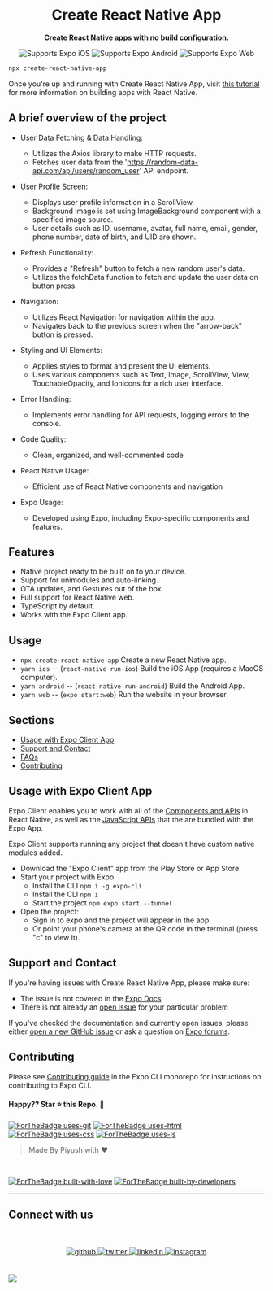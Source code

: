<!-- Title -->
<h1 align="center">
  Create React Native App
</h1>

<!-- Header -->

<p align="center">
  <b>Create React Native apps with no build configuration.</b>
  <br />

  <p align="center">
    <!-- iOS -->
    <img alt="Supports Expo iOS" longdesc="Supports Expo iOS" src="https://img.shields.io/badge/iOS-4630EB.svg?style=flat-square&logo=APPLE&labelColor=999999&logoColor=fff" />
    <!-- Android -->
    <img alt="Supports Expo Android" longdesc="Supports Expo Android" src="https://img.shields.io/badge/Android-4630EB.svg?style=flat-square&logo=ANDROID&labelColor=A4C639&logoColor=fff" />
    <!-- Web -->
    <img alt="Supports Expo Web" longdesc="Supports Expo Web" src="https://img.shields.io/badge/web-4630EB.svg?style=flat-square&logo=GOOGLE-CHROME&labelColor=4285F4&logoColor=fff" />
  </p>
</p>

<!-- Body -->

```sh
npx create-react-native-app
```

Once you're up and running with Create React Native App, visit [this tutorial](https://reactnative.dev/docs/tutorial.html) for more information on building apps with React Native.

## A brief overview of the project

- User Data Fetching & Data Handling:

  - Utilizes the Axios library to make HTTP requests.
  - Fetches user data from the 'https://random-data-api.com/api/users/random_user' API endpoint.

- User Profile Screen:

  - Displays user profile information in a ScrollView.
  - Background image is set using ImageBackground component with a specified image source.
  - User details such as ID, username, avatar, full name, email, gender, phone number, date of birth, and UID are shown.

- Refresh Functionality:

  - Provides a "Refresh" button to fetch a new random user's data.
  - Utilizes the fetchData function to fetch and update the user data on button press.

- Navigation:

  - Utilizes React Navigation for navigation within the app.
  - Navigates back to the previous screen when the "arrow-back" button is pressed.

- Styling and UI Elements:

  - Applies styles to format and present the UI elements.
  - Uses various components such as Text, Image, ScrollView, View, TouchableOpacity, and Ionicons for a rich user interface.

- Error Handling:

  - Implements error handling for API requests, logging errors to the console.

- Code Quality:

  - Clean, organized, and well-commented code

- React Native Usage:

  - Efficient use of React Native components and navigation

- Expo Usage:

  - Developed using Expo, including Expo-specific components and features.

## Features

- Native project ready to be built on to your device.
- Support for unimodules and auto-linking.
- OTA updates, and Gestures out of the box.
- Full support for React Native web.
- TypeScript by default.
- Works with the Expo Client app.

## Usage

- `npx create-react-native-app` Create a new React Native app.
- `yarn ios` -- (`react-native run-ios`) Build the iOS App (requires a MacOS computer).
- `yarn android` -- (`react-native run-android`) Build the Android App.
- `yarn web` -- (`expo start:web`) Run the website in your browser.

## Sections

- [Usage with Expo Client App](#usage-with-expo-client-app)
- [Support and Contact](#support-and-contact)
- [FAQs](#faqs)
- [Contributing](#contributing)

## Usage with Expo Client App

Expo Client enables you to work with all of the [Components and APIs](https://facebook.github.io/react-native/docs/getting-started.html) in React Native, as well as the [JavaScript APIs](https://docs.expo.io/versions/latest/sdk/index.html) that the are bundled with the Expo App.

Expo Client supports running any project that doesn't have custom native modules added.

- Download the "Expo Client" app from the Play Store or App Store.
- Start your project with Expo
  - Install the CLI `npm i -g expo-cli`
  - Install the CLI `npm i `
  - Start the project `npm expo start --tunnel`
- Open the project:
  - Sign in to expo and the project will appear in the app.
  - Or point your phone's camera at the QR code in the terminal (press "c" to view it).

## Support and Contact

If you're having issues with Create React Native App, please make sure:

- The issue is not covered in the [Expo Docs](https://docs.expo.io/versions/latest/)
- There is not already an [open issue](https://github.com/expo/expo-cli/issues) for your particular problem

If you've checked the documentation and currently open issues, please either [open a new GitHub issue](https://github.com/expo/create-react-native-app/issues/new) or ask a question on [Expo forums](https://forums.expo.io/c/help).

## Contributing

Please see [Contributing guide](https://github.com/expo/expo-cli/blob/master/CONTRIBUTING.md) in the Expo CLI monorepo for instructions on contributing to Expo CLI.

#### Happy?? Star ⭐ this Repo. 🤩

[![ForTheBadge uses-git](http://ForTheBadge.com/images/badges/uses-git.svg)](https://github.com/piug-07/CodeFobe)
[![ForTheBadge uses-html](http://ForTheBadge.com/images/badges/uses-html.svg)](https://github.com/piug-07/CodeFobe)
[![ForTheBadge uses-css](http://ForTheBadge.com/images/badges/uses-css.svg)](https://github.com/piug-07/CodeFobe)
[![ForTheBadge uses-js](http://ForTheBadge.com/images/badges/uses-js.svg)](https://github.com/piug-07/CodeFobe)

> Made By Piyush with ❤️

<br>

[![ForTheBadge built-with-love](http://ForTheBadge.com/images/badges/built-with-love.svg)](https://github.com/piug-07/CodeFobe)
[![ForTheBadge built-by-developers](http://ForTheBadge.com/images/badges/built-by-developers.svg)](https://github.com/piug-07/CodeFobe)

<!-- Footer -->

---

## Connect with us

<div align="center">
 <br><br> 
<a href="https://github.com/piug-07" target="_blank">
<img src=https://img.shields.io/badge/github-%2324292e.svg?&style=for-the-badge&logo=github&logoColor=white alt=github style="margin-bottom: 5px;" />
</a>
<a href="https://twitter.com/piug_07" target="_blank">
<img src=https://img.shields.io/badge/twitter-%2300acee.svg?&style=for-the-badge&logo=twitter&logoColor=white alt=twitter style="margin-bottom: 5px;" />
</a>
<a href="https://www.linkedin.com/in/piyushg07/" target="_blank">
<img src=https://img.shields.io/badge/linkedin-%231E77B5.svg?&style=for-the-badge&logo=linkedin&logoColor=white alt=linkedin style="margin-bottom: 5px;" />
</a>
<a href="https://www.instagram.com/piy_ushg07/" target="_blank">
<img src=https://img.shields.io/badge/instagram-%23000000.svg?&style=for-the-badge&logo=instagram&logoColor=white alt=instagram style="margin-bottom: 5px;" />
</a>
 <br><br> 
</div>

<p>
    <a aria-label="sponsored by expo" href="http://expo.io">
        <img src="https://img.shields.io/badge/Sponsored_by-Expo-4630EB.svg?style=for-the-badge&logo=EXPO&labelColor=000&logoColor=fff" target="_blank" />
    </a>
    
</p>
